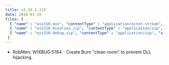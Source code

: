 ```yaml
---
title: v3.10.2.115
date: 2016-01-15
files: [
  { "name" : "wix310.exe", "contentType" : "application/octet-stream", "size" : 24919136, "title" : "WiX v3.10 Toolset install.", "promoted" : true },
  { "name" : "wix310-binaries.zip", "contentType" : "application/zip", "size" : 28824735, "title" : "WiX v3.10 binaries for situations where install cannot be used.", "protected" : true },
  { "name" : "wix310-debug.zip", "contentType" : "application/zip", "size" : 47752898, "title" : "WiX v3.10 source and symbols for debugging purposes.", "protected" : true }
 ]
---
```


* RobMen: WIXBUG:5184 - Create Burn "clean room" to prevent DLL hijacking.